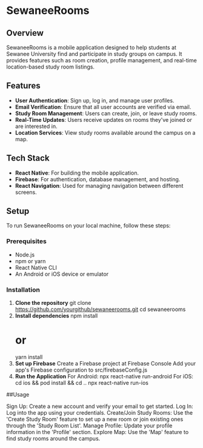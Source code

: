 # SewaneeRooms

## Overview
SewaneeRooms is a mobile application designed to help students at Sewanee University find and participate in study groups on campus. It provides features such as room creation, profile management, and real-time location-based study room listings.

## Features
- **User Authentication**: Sign up, log in, and manage user profiles.
- **Email Verification**: Ensure that all user accounts are verified via email.
- **Study Room Management**: Users can create, join, or leave study rooms.
- **Real-Time Updates**: Users receive updates on rooms they've joined or are interested in.
- **Location Services**: View study rooms available around the campus on a map.

## Tech Stack
- **React Native**: For building the mobile application.
- **Firebase**: For authentication, database management, and hosting.
- **React Navigation**: Used for managing navigation between different screens.

## Setup
To run SewaneeRooms on your local machine, follow these steps:

### Prerequisites
- Node.js
- npm or yarn
- React Native CLI
- An Android or iOS device or emulator

### Installation
1. **Clone the repository**
   git clone https://github.com/yourgithub/sewaneerooms.git
   cd sewaneerooms
2. **Install dependencies**
    npm install
    # or
    yarn install
3. **Set up Firebase**
   Create a Firebase project at Firebase Console
   Add your app's Firebase configuration to src/firebaseConfig.js
4. **Run the Application**
   For Android:
   npx react-native run-android
   For iOS:
   cd ios && pod install && cd ..
   npx react-native run-ios

##Usage

Sign Up: Create a new account and verify your email to get started.
Log In: Log into the app using your credentials.
Create/Join Study Rooms: Use the 'Create Study Room' feature to set up a new room or join existing ones through the 'Study Room List'.
Manage Profile: Update your profile information in the 'Profile' section.
Explore Map: Use the 'Map' feature to find study rooms around the campus.
